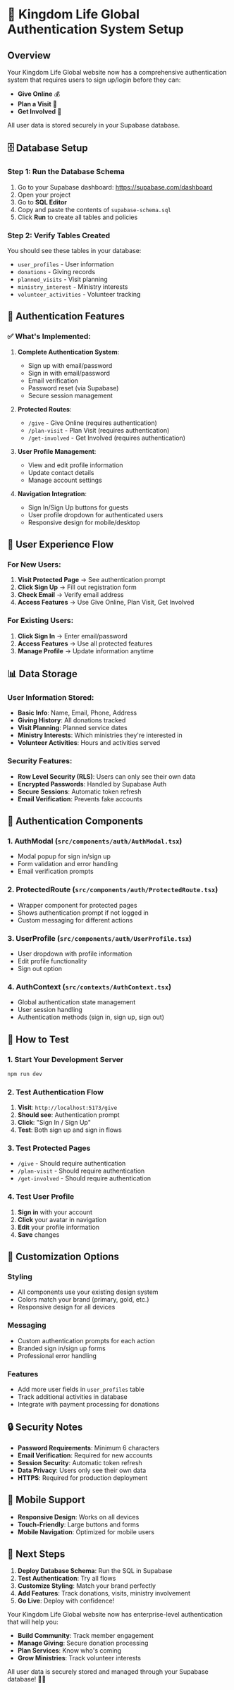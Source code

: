 # 🔐 Kingdom Life Global Authentication System Setup

## Overview
Your Kingdom Life Global website now has a comprehensive authentication system that requires users to sign up/login before they can:
- **Give Online** 💰
- **Plan a Visit** 📅
- **Get Involved** 👥

All user data is stored securely in your Supabase database.

## 🗄️ Database Setup

### Step 1: Run the Database Schema
1. Go to your Supabase dashboard: https://supabase.com/dashboard
2. Open your project
3. Go to **SQL Editor**
4. Copy and paste the contents of `supabase-schema.sql`
5. Click **Run** to create all tables and policies

### Step 2: Verify Tables Created
You should see these tables in your database:
- `user_profiles` - User information
- `donations` - Giving records
- `planned_visits` - Visit planning
- `ministry_interest` - Ministry interests
- `volunteer_activities` - Volunteer tracking

## 🔧 Authentication Features

### ✅ What's Implemented:

1. **Complete Authentication System**:
   - Sign up with email/password
   - Sign in with email/password
   - Email verification
   - Password reset (via Supabase)
   - Secure session management

2. **Protected Routes**:
   - `/give` - Give Online (requires authentication)
   - `/plan-visit` - Plan Visit (requires authentication)
   - `/get-involved` - Get Involved (requires authentication)

3. **User Profile Management**:
   - View and edit profile information
   - Update contact details
   - Manage account settings

4. **Navigation Integration**:
   - Sign In/Sign Up buttons for guests
   - User profile dropdown for authenticated users
   - Responsive design for mobile/desktop

## 🎯 User Experience Flow

### For New Users:
1. **Visit Protected Page** → See authentication prompt
2. **Click Sign Up** → Fill out registration form
3. **Check Email** → Verify email address
4. **Access Features** → Use Give Online, Plan Visit, Get Involved

### For Existing Users:
1. **Click Sign In** → Enter email/password
2. **Access Features** → Use all protected features
3. **Manage Profile** → Update information anytime

## 📊 Data Storage

### User Information Stored:
- **Basic Info**: Name, Email, Phone, Address
- **Giving History**: All donations tracked
- **Visit Planning**: Planned service dates
- **Ministry Interests**: Which ministries they're interested in
- **Volunteer Activities**: Hours and activities served

### Security Features:
- **Row Level Security (RLS)**: Users can only see their own data
- **Encrypted Passwords**: Handled by Supabase Auth
- **Secure Sessions**: Automatic token refresh
- **Email Verification**: Prevents fake accounts

## 🔄 Authentication Components

### 1. AuthModal (`src/components/auth/AuthModal.tsx`)
- Modal popup for sign in/sign up
- Form validation and error handling
- Email verification prompts

### 2. ProtectedRoute (`src/components/auth/ProtectedRoute.tsx`)
- Wrapper component for protected pages
- Shows authentication prompt if not logged in
- Custom messaging for different actions

### 3. UserProfile (`src/components/auth/UserProfile.tsx`)
- User dropdown with profile information
- Edit profile functionality
- Sign out option

### 4. AuthContext (`src/contexts/AuthContext.tsx`)
- Global authentication state management
- User session handling
- Authentication methods (sign in, sign up, sign out)

## 🚀 How to Test

### 1. Start Your Development Server
```bash
npm run dev
```

### 2. Test Authentication Flow
1. **Visit**: `http://localhost:5173/give`
2. **Should see**: Authentication prompt
3. **Click**: "Sign In / Sign Up"
4. **Test**: Both sign up and sign in flows

### 3. Test Protected Pages
- `/give` - Should require authentication
- `/plan-visit` - Should require authentication  
- `/get-involved` - Should require authentication

### 4. Test User Profile
1. **Sign in** with your account
2. **Click** your avatar in navigation
3. **Edit** your profile information
4. **Save** changes

## 🎨 Customization Options

### Styling
- All components use your existing design system
- Colors match your brand (primary, gold, etc.)
- Responsive design for all devices

### Messaging
- Custom authentication prompts for each action
- Branded sign in/sign up forms
- Professional error handling

### Features
- Add more user fields in `user_profiles` table
- Track additional activities in database
- Integrate with payment processing for donations

## 🔒 Security Notes

- **Password Requirements**: Minimum 6 characters
- **Email Verification**: Required for new accounts
- **Session Security**: Automatic token refresh
- **Data Privacy**: Users only see their own data
- **HTTPS**: Required for production deployment

## 📱 Mobile Support

- **Responsive Design**: Works on all devices
- **Touch-Friendly**: Large buttons and forms
- **Mobile Navigation**: Optimized for mobile users

## 🎯 Next Steps

1. **Deploy Database Schema**: Run the SQL in Supabase
2. **Test Authentication**: Try all flows
3. **Customize Styling**: Match your brand perfectly
4. **Add Features**: Track donations, visits, ministry involvement
5. **Go Live**: Deploy with confidence!

Your Kingdom Life Global website now has enterprise-level authentication that will help you:
- **Build Community**: Track member engagement
- **Manage Giving**: Secure donation processing
- **Plan Services**: Know who's coming
- **Grow Ministries**: Track volunteer interests

All user data is securely stored and managed through your Supabase database! 🙏✨

